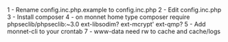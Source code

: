 1 - Rename config.inc.php.example to config.inc.php
2 - Edit config.inc.php
3 - Install composer
4 - on monnet home type
   composer require phpseclib/phpseclib:~3.0
    ext-libsodim? ext-mcrypt' ext-qmp?
5 - Add monnet-cli to your crontab
7 - www-data need rw to cache and cache/logs 
